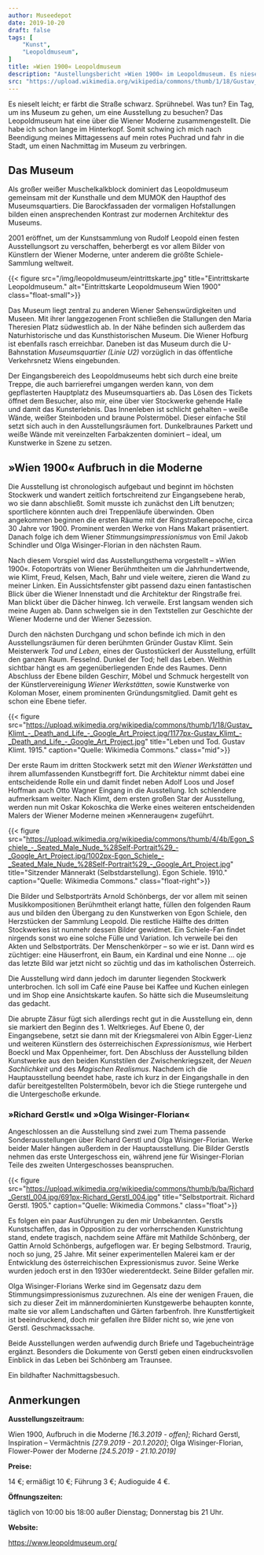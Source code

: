 ```yaml
---
author: Museedepot
date: 2019-10-20
draft: false
tags: [
    "Kunst",    
    "Leopoldmuseum",
]
title: »Wien 1900« Leopoldmuseum
description: "Austellungsbericht »Wien 1900« im Leopoldmuseum. Es nieselt leicht; er färbt die Straße schwarz. Sprühnebel. Was tun? Ein Tag, um ins Museum zu gehen, um eine Ausstellung zu besuchen? Das Leopoldmuseum hat eine über die Wiener Moderne zusammengestellt. Die habe ich schon lange im Hinterkopf."
src: "https://upload.wikimedia.org/wikipedia/commons/thumb/1/18/Gustav_Klimt_-_Death_and_Life_-_Google_Art_Project.jpg/1177px-Gustav_Klimt_-_Death_and_Life_-_Google_Art_Project.jpg#mid"
---
```


Es nieselt leicht; er färbt die Straße schwarz. Sprühnebel. Was tun? Ein Tag, um ins Museum zu gehen, um eine Ausstellung zu besuchen? Das Leopoldmuseum hat eine über die Wiener Moderne zusammengestellt. Die habe ich schon lange im Hinterkopf. Somit schwing ich mich nach Beendigung meines Mittagessens auf mein rotes Puchrad und fahr in die Stadt, um einen Nachmittag im Museum zu verbringen.

<!--more--> 

## Das Museum

Als großer weißer Muschelkalkblock dominiert das Leopoldmuseum gemeinsam mit der Kunsthalle und dem MUMOK den Haupthof des Museumsquartiers. Die Barockfassaden der vormaligen Hofstallungen bilden einen ansprechenden Kontrast zur modernen Architektur des Museums. 

2001 eröffnet, um der Kunstsammlung von Rudolf Leopold einen festen Ausstellungsort zu verschaffen, beherbergt es vor allem Bilder von Künstlern der Wiener Moderne, unter anderem die größte Schiele-Sammlung weltweit.

{{< figure src="/img/leopoldmuseum/eintrittskarte.jpg" title="Eintrittskarte Leopoldmuseum." alt="Eintrittskarte Leopoldmuseum Wien 1900" class="float-small">}}

Das Museum liegt zentral zu anderen Wiener Sehenswürdigkeiten und Museen. Mit ihrer langgezogenen Front schließen die Stallungen den Maria Theresien Platz südwestlich ab. In der Nähe befinden sich außerdem das Naturhistorische und das Kunsthistorischen Museum. Die Wiener Hofburg ist ebenfalls rasch erreichbar. Daneben ist das Museum durch die U-Bahnstation _Museumsquartier (Linie U2)_ vorzüglich in das öffentliche Verkehrsnetz Wiens eingebunden.

Der Eingangsbereich des Leopoldmuseums hebt sich durch eine breite Treppe, die auch barrierefrei umgangen werden kann, von dem gepflasterten Hauptplatz des Museumsquartiers ab. Das Lösen des Tickets öffnet dem Besucher, also mir, eine über vier Stockwerke gehende Halle und damit das Kunsterlebnis. Das Innenleben ist schlicht gehalten – weiße Wände, weißer Steinboden und braune Polstermöbel. Dieser einfache Stil setzt sich auch in den Ausstellungsräumen fort. Dunkelbraunes Parkett und weiße Wände mit vereinzelten Farbakzenten dominiert – ideal, um Kunstwerke in Szene zu setzen.

## »Wien 1900« Aufbruch in die Moderne

Die Ausstellung ist chronologisch aufgebaut und beginnt im höchsten Stockwerk und wandert zeitlich fortschreitend zur Eingangsebene herab, wo sie dann abschließt. Somit musste ich zunächst den Lift benutzen; sportlichere könnten auch drei Treppenläufe überwinden. Oben angekommen beginnen die ersten Räume mit der Ringstraßenepoche, circa 30 Jahre vor 1900. Prominent werden Werke von Hans Makart präsentiert. Danach folge ich dem Wiener _Stimmungsimpressionismus_ von Emil Jakob Schindler und Olga Wisinger-Florian in den nächsten Raum. 

Nach diesem Vorspiel wird das Ausstellungsthema vorgestellt – »Wien 1900«. Fotoporträts von Wiener Berühmtheiten um die Jahrhundertwende, wie Klimt, Freud, Kelsen, Mach, Bahr und viele weitere, zieren die Wand zu meiner Linken. Ein Aussichtsfenster gibt passend dazu einen fantastischen Blick über die Wiener Innenstadt und die Architektur der Ringstraße frei. Man blickt über die Dächer hinweg. Ich verweile. Erst langsam wenden sich meine Augen ab. Dann schwelgen sie in den Textstellen zur Geschichte der Wiener Moderne und der Wiener Sezession.

Durch den nächsten Durchgang und schon befinde ich mich in den Ausstellungsräumen für deren berühmten Gründer Gustav Klimt. Sein Meisterwerk _Tod und Leben_, eines der Gustostückerl der Ausstellung, erfüllt den ganzen Raum. Fesselnd. Dunkel der Tod; hell das Leben. Weithin sichtbar hängt es am gegenüberliegenden Ende des Raumes. Denn Abschluss der Ebene bilden Geschirr, Möbel und Schmuck hergestellt von der Künstlervereinigung _Wiener Werkstätten_, sowie Kunstwerke von Koloman Moser, einem prominenten Gründungsmitglied. Damit geht es schon eine Ebene tiefer.

{{< figure src="https://upload.wikimedia.org/wikipedia/commons/thumb/1/18/Gustav_Klimt_-_Death_and_Life_-_Google_Art_Project.jpg/1177px-Gustav_Klimt_-_Death_and_Life_-_Google_Art_Project.jpg" title="Leben und Tod. Gustav Klimt. 1915." caption="Quelle: Wikimedia Commons." class="mid">}}

Der erste Raum im dritten Stockwerk setzt mit den _Wiener Werkstätten_ und ihrem allumfassenden Kunstbegriff fort. Die Architektur nimmt dabei eine entscheidende Rolle ein und damit findet neben Adolf Loos und Josef Hoffman auch Otto Wagner Eingang in die Ausstellung. Ich schlendere aufmerksam weiter. Nach Klimt, dem ersten großen Star der Ausstellung, werden nun mit Oskar Kokoschka die Werke eines weiteren entscheidenden Malers der Wiener Moderne meinen »Kenneraugen« zugeführt. 

{{< figure src="https://upload.wikimedia.org/wikipedia/commons/thumb/4/4b/Egon_Schiele_-_Seated_Male_Nude_%28Self-Portrait%29_-_Google_Art_Project.jpg/1002px-Egon_Schiele_-_Seated_Male_Nude_%28Self-Portrait%29_-_Google_Art_Project.jpg" title="Sitzender Männerakt (Selbstdarstellung). Egon Schiele. 1910." caption="Quelle: Wikimedia Commons." class="float-right">}}

Die Bilder und Selbstporträts Arnold Schönbergs, der vor allem mit seinen Musikkompositionen Berühmtheit erlangt hatte, füllen den folgenden Raum aus und bilden den Übergang zu den Kunstwerken von Egon Schiele, den Herzstücken der Sammlung Leopold. Die restliche Hälfte des dritten Stockwerkes ist nunmehr dessen Bilder gewidmet. Ein Schiele-Fan findet nirgends sonst wo eine solche Fülle und Variation. Ich verweile bei den Akten und Selbstporträts. Der Menschenkörper – so wie er ist. Dann wird es züchtiger: eine Häuserfront, ein Baum, ein Kardinal und eine Nonne … oje das letzte Bild war jetzt nicht so züchtig und das im katholischen Österreich.

Die Ausstellung wird dann jedoch im darunter liegenden Stockwerk unterbrochen. Ich soll im Café eine Pause bei Kaffee und Kuchen einlegen und im Shop eine Ansichtskarte kaufen. So hätte sich die Museumsleitung das gedacht.

Die abrupte Zäsur fügt sich allerdings recht gut in die Ausstellung ein, denn sie markiert den Beginn des 1. Weltkrieges. Auf Ebene 0, der Eingangsebene, setzt sie dann mit der Kriegsmalerei von Albin Egger-Lienz und weiteren Künstlern des österreichischen _Expressionismus_, wie Herbert Boeckl und Max Oppenheimer, fort. Den Abschluss der Ausstellung bilden Kunstwerke aus den beiden Kunststilen der Zwischenkriegszeit, der _Neuen Sachlichkeit_ und des _Magischen Realismus_. Nachdem ich die Hauptausstellung beendet habe, raste ich kurz in der Eingangshalle in den dafür bereitgestellten Polstermöbeln, bevor ich die Stiege runtergehe und die Untergeschoße erkunde.

### »Richard Gerstl« und »Olga Wisinger-Florian«

Angeschlossen an die Ausstellung sind zwei zum Thema passende Sonderausstellungen über Richard Gerstl und Olga Wisinger-Florian. Werke beider Maler hängen außerdem in der Hauptausstellung. Die Bilder Gerstls nehmen das erste Untergeschoss ein, während jene für Wisinger-Florian Teile des zweiten Untergeschosses beanspruchen. 

{{< figure src="https://upload.wikimedia.org/wikipedia/commons/thumb/b/ba/Richard_Gerstl_004.jpg/691px-Richard_Gerstl_004.jpg" title="Selbstportrait. Richard Gerstl. 1905." caption="Quelle: Wikimedia Commons." class="float">}}

Es folgen ein paar Ausführungen zu den mir Unbekannten. Gerstls Kunstschaffen, das in Opposition zu der vorherrschenden Kunstrichtung stand, endete tragisch, nachdem seine Affäre mit Mathilde Schönberg, der Gattin Arnold Schönbergs, aufgeflogen war. Er beging Selbstmord. Traurig, noch so jung, 25 Jahre. Mit seiner experimentellen Malerei kam er der Entwicklung des österreichischen Expressionismus zuvor. Seine Werke wurden jedoch erst in den 1930er wiederentdeckt. Seine Bilder gefallen mir. 

Olga Wisinger-Florians Werke sind im Gegensatz dazu dem Stimmungsimpressionismus zuzurechnen. Als eine der wenigen Frauen, die sich zu dieser Zeit im männerdominierten Kunstgewerbe behaupten konnte, malte sie vor allem Landschaften und Gärten farbenfroh. Ihre Kunstfertigkeit ist beeindruckend, doch mir gefallen ihre Bilder nicht so, wie jene von Gerstl. Geschmackssache. 

Beide Ausstellungen werden aufwendig durch Briefe und Tagebucheinträge ergänzt. Besonders die Dokumente von Gerstl geben einen eindrucksvollen Einblick in das Leben bei Schönberg am Traunsee.

Ein bildhafter Nachmittagsbesuch.

## Anmerkungen

__Ausstellungszeitraum:__ 

Wien 1900, Aufbruch in die Moderne _[16.3.2019 - offen]_; Richard Gerstl, Inspiration – Vermächtnis _[27.9.2019 - 20.1.2020]_; Olga Wisinger-Florian, Flower-Power der Moderne _[24.5.2019 - 21.10.2019]_

__Preise:__ 

14 €; ermäßigt 10 €; Führung 3 €; Audioguide 4 €.

__Öffnungszeiten:__ 

täglich von 10:00 bis 18:00 außer Dienstag; Donnerstag bis 21 Uhr.

__Website:__ 

https://www.leopoldmuseum.org/